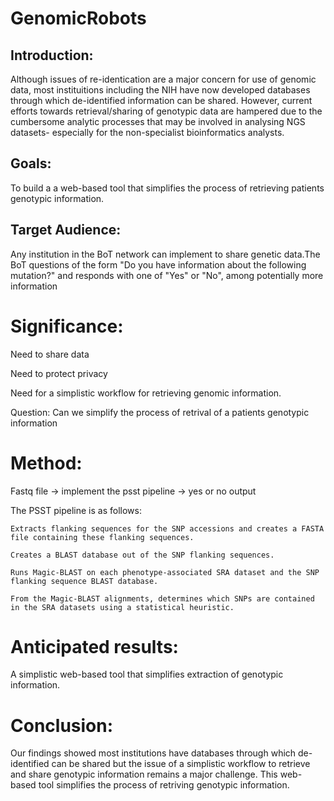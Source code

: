 # GenomicRobots
## Introduction:

Although issues of re-identication are a major concern for use of genomic data, most instituitions including the NIH have now developed databases through which de-identified information can be shared. However, current efforts towards retrieval/sharing of genotypic data are hampered due to the cumbersome analytic processes that may be involved in analysing NGS datasets- especially for the non-specialist bioinformatics analysts.     

## Goals: 

To build a a web-based tool that simplifies the process of retrieving patients genotypic information.

## Target Audience: 

Any institution in the BoT network can implement to share genetic data.The BoT questions of the form "Do you have information about the following mutation?" and responds with one of "Yes" or "No", among potentially more information


# Significance: 

Need to share data 

Need to protect privacy

Need for a simplistic workflow for retrieving genomic information. 

Question: Can we simplify the process of retrival of a patients  genotypic information  

# Method:

Fastq file -> implement the psst pipeline -> yes or no output 

The PSST pipeline is as follows:

    Extracts flanking sequences for the SNP accessions and creates a FASTA file containing these flanking sequences.

    Creates a BLAST database out of the SNP flanking sequences.

    Runs Magic-BLAST on each phenotype-associated SRA dataset and the SNP flanking sequence BLAST database.

    From the Magic-BLAST alignments, determines which SNPs are contained in the SRA datasets using a statistical heuristic.
    
# Anticipated results: 

A simplistic web-based tool that simplifies extraction of genotypic information.

# Conclusion: 
Our findings showed most institutions have databases through which de-identified can be shared but the issue of a simplistic workflow to retrieve and share genotypic information remains a major challenge. This web-based tool simplifies the process of retriving genotypic information.
